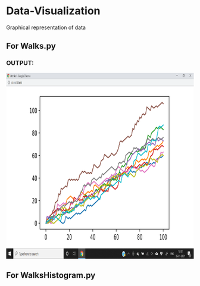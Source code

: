 # Data-Visualization
Graphical representation of data 

## For Walks.py
###   OUTPUT:
<p align="center">
  <img width="900" height="500" src="https://github.com/Priyadarshini-25/Data-Visualization/blob/main/WalksOutput.png">
</p>

## For WalksHistogram.py
